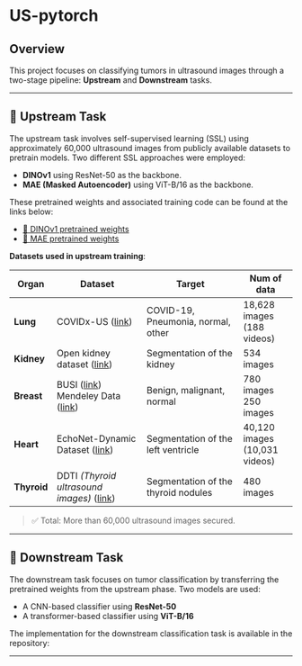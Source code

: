# US-pytorch

## Overview

This project focuses on classifying tumors in ultrasound images through a two-stage pipeline: **Upstream** and **Downstream** tasks.

---

## 🧩 Upstream Task

The upstream task involves self-supervised learning (SSL) using approximately 60,000 ultrasound images from publicly available datasets to pretrain models. Two different SSL approaches were employed:

- **DINOv1** using ResNet-50 as the backbone.
- **MAE (Masked Autoencoder)** using ViT-B/16 as the backbone.

These pretrained weights and associated training code can be found at the links below:

- [🔗 DINOv1 pretrained weights](#)
- [🔗 MAE pretrained weights](#)

**Datasets used in upstream training**:

| Organ       | Dataset                                                                                 | Target                                               | Num of data                        |
|-------------|------------------------------------------------------------------------------------------|------------------------------------------------------|------------------------------------|
| **Lung**    | COVIDx-US ([link](#))                                                                    | COVID-19, Pneumonia, normal, other| 18,628 images<br>(188 videos)     |
| **Kidney**  | Open kidney dataset ([link](#))                                                          | Segmentation of the kidney                          | 534 images                         |
| **Breast**  | BUSI ([link](#))<br>Mendeley Data ([link](#))     | Benign, malignant, normal            | 780 images<br>250 images |
| **Heart**   | EchoNet-Dynamic Dataset ([link](#))                                                      | Segmentation of the left ventricle                   | 40,120 images<br>(10,031 videos)   |                  |
| **Thyroid** | DDTI *(Thyroid ultrasound images)* ([link](#))                                           | Segmentation of the thyroid nodules                 | 480 images                         |

> ✅ Total: More than 60,000 ultrasound images secured.

---

## 📌 Downstream Task

The downstream task focuses on tumor classification by transferring the pretrained weights from the upstream phase. Two models are used:

- A CNN-based classifier using **ResNet-50**
- A transformer-based classifier using **ViT-B/16**

The implementation for the downstream classification task is available in the repository:

---



